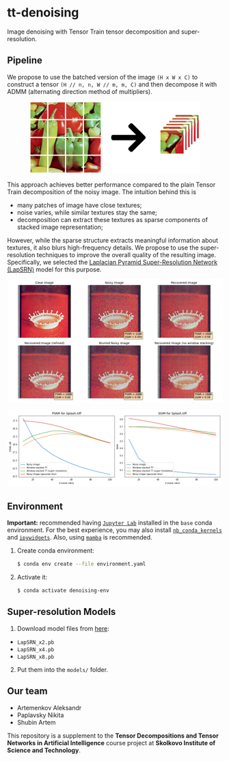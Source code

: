 # tt-denoising
Image denoising with Tensor Train tensor decomposition and super-resolution.

## Pipeline

We propose to use the batched version of the image `(H x W x C)` to construct a tensor `(H // n, n, W // m, m, C)` and then decompose it with ADMM (alternating direction method of multipliers).

<p align="center">
  <img width="400" alt="Speed Comparison" src="results/reshape.png">
</p>

This approach achieves better performance compared to the plain Tensor Train decomposition of the noisy image. The intuition behind this is
* many patches of image have close textures;
* noise varies, while similar textures stay the same;
* decomposition can extract these textures as sparse components of stacked image representation;

However, while the sparse structure extracts meaningful information about textures, it also blurs high-frequency details. We propose to use the super-resolution techniques to improve the overall quality of the resulting image. Specifically, we selected the [Laplacian Pyramid Super-Resolution Network (LapSRN)](https://github.com/phoenix104104/LapSRN) model for this purpose. 

<p align="center">
  <img width="1000" alt="Speed Comparison" src="results/denoising.png">
</p>

<p align="center">
  <img width="1000" alt="Speed Comparison" src="results/splash_metrics.png">
</p>

## Environment

**Important:** recommended having [`Jupyter Lab`](https://jupyterlab.readthedocs.io/en/stable/getting_started/installation.html) installed in the `base` conda environment. For the best experience, you may also install [`nb_conda_kernels`](https://github.com/Anaconda-Platform/nb_conda_kernels) and [`ipywidgets`](https://ipywidgets.readthedocs.io/en/latest/user_install.html#installing-in-jupyterlab-3-0). Also, using [`mamba`](https://mamba.readthedocs.io/en/latest/) is recommended.

1. Create conda environment:
   ```bash
   $ conda env create --file environment.yaml
   ```
2. Activate it:
   ```bash
   $ conda activate denoising-env
   ```

## Super-resolution Models

1. Download model files from [here](https://github.com/fannymonori/TF-LapSRN/tree/master/export):
* `LapSRN_x2.pb`
* `LapSRN_x4.pb`
* `LapSRN_x8.pb`

2. Put them into the `models/` folder.


## Our team

* Artemenkov Aleksandr
* Paplavsky Nikita  
* Shubin Artem

This repository is a supplement to the **Tensor Decompositions and Tensor Networks in Artificial Intelligence** course project at **Skolkovo Institute of Science and Technology**. 